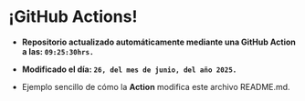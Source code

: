 # ¡GitHub Actions!
* **Repositorio actualizado automáticamente mediante una GitHub Action a las: `09:25:30hrs.`**
* **Modificado el día: `26, del mes de junio, del año 2025.`**

* Ejemplo sencillo de cómo la **Action** modifica este archivo README.md.
